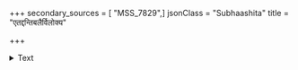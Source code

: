 +++
secondary_sources = [ "MSS_7829",]
jsonClass = "Subhaashita"
title = "एतद्दन्तिबलैर्विलोक्य"

+++

<details><summary>Text</summary>

एतद्दन्तिबलैर्विलोक्य निखिलामालिङ्गिताङ्गीं भुवं संग्रामाङ्गणसीम्नि जङ्गमगिरिस्तोमभ्रमाधायिभिः।  
पृथ्वीन्द्रः पृथुरेतदुग्रसमरप्रेक्षोपनम्रामर- श्रेणीमध्यचरः पुनः क्षितिधरक्षेपाय धत्ते धियम्॥
</details>
